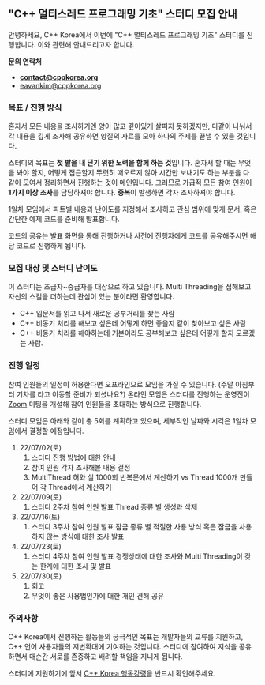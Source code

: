 
## "C++ 멀티스레드 프로그래밍 기초" 스터디 모집 안내

안녕하세요, C++ Korea에서 이번에 "C++ 멀티스레드 프로그래밍 기초" 스터디를 진행합니다. 이와 관련해 안내드리고자 합니다.

**문의 연락처**

* **[contact@cppkorea.org](mailto:contact@cppkorea.org)**
* [eavankim@cppkorea.org](mailto:eavankim@cppkorea.org)

### 목표 / 진행 방식

혼자서 모든 내용을 조사하기엔 양이 많고 깊이있게 살피지 못하겠지만,
다같이 나눠서 각 내용을 깊게 조사해 공유하면 양질의 자료를 모아 하나의 주제를 끝낼 수 있을 것입니다.

스터디의 목표는 **첫 발을 내 딛기 위한 노력을 함께 하는 것**입니다.
혼자서 할 때는 무엇을 봐야 할지, 어떻게 접근할지 뚜렷히 떠오르지 않아 시간만 보내기도 하는 부분을 다 같이 모여서 정리하면서 진행하는 것이 메인입니다.
그러므로 가급적 모든 참여 인원이 **1가지 이상 조사**를 담당하셔야 합니다.
**중복**이 발생하면 각자 조사하셔야 합니다.

1일차 모임에서 파트별 내용과 난이도를 지정해서 조사하고 관심 범위에 맞게 문서, 혹은 간단한 예제 코드를 준비해 발표합니다.

코드의 공유는 발표 화면을 통해 진행하거나 사전에 진행자에게 코드를 공유해주시면 해당 코드로 진행하게 됩니다.

### 모집 대상 및 스터디 난이도

이 스터디는 초급자~중급자를 대상으로 하고 있습니다.
Multi Threading을 접해보고 자신의 스킬을 더하는데 관심이 있는 분이라면 환영합니다.

* C++ 입문서를 읽고 나서 새로운 공부거리를 찾는 사람
* C++ 비동기 처리를 해보고 싶은데 어떻게 하면 좋을지 같이 찾아보고 싶은 사람
* C++ 비동기 처리를 해야하는데 기본이라도 공부해보고 싶은데 어떻게 할지 모르겠는 사람.

### 진행 일정

참여 인원들의 일정이 허용한다면 오프라인으로 모임을 가질 수 있습니다.
(주말 아침부터 기차를 타고 이동할 준비가 되셨나요?)
온라인 모임은 스터디를 진행하는 운영진이 [Zoom](https://zoom.us/) 미팅을 개설해 참여 인원들을 초대하는 방식으로 진행합니다.

스터디 모임은 아래와 같이 총 5회를 계획하고 있으며, 세부적인 날짜와 시각은 1일차 모임에서 결정할 예정입니다.

1. 22/07/02(토)
    1. 스터디 진행 방법에 대한 안내
    2. 참여 인원 각자 조사해볼 내용 결정
    3. MultiThread 허와 실
        1000회 반복문에서 계산하기 vs Thread 1000개 만들어 각 Thread에서 계산하기
2. 22/07/09(토)
    1. 스터디 2주차 참여 인원 발표
        Thread 종류 별 생성과 삭제
3. 22/07/16(토)
    1. 스터디 3주차 참여 인원 발표
        잠금 종류 별 적절한 사용 방식 혹은 잠금을 사용하지 않는 방식에 대한 조사 발표
4. 22/07/23(토)
    1. 스터디 4주차 참여 인원 발표
        경쟁상태에 대한 조사와 Multi Threading이 갖는 한계에 대한 조사 및 발표
5. 22/07/30(토)
    1. 회고
    2. 무엇이 좋은 사용법인가에 대한 개인 견해 공유

### 주의사항

C++ Korea에서 진행하는 활동들의 궁극적인 목표는 개발자들의 교류를 지원하고, C++ 언어 사용자들의 저변확대에 기여하는 것입니다.
스터디에 참여하여 지식을 공유하면서 매순간 서로를 존중하고 배려할 책임을 지니게 됩니다.

스터디에 지원하기에 앞서 [C++ Korea 행동강령](https://github.com/cppkorea/codeofconduct)을 반드시 확인해주세요.